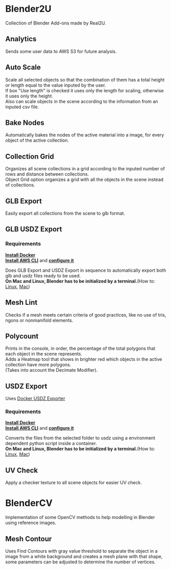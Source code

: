 # Blender2U

Collection of Blender Add-ons made by Real2U.

## Analytics
Sends some user data to AWS S3 for future analysis.

## Auto Scale  
Scale all selected objects so that the combination of them has a total height or 
length equal to the value inputed by the user.  
If box "Use length" is checked it uses only the length for scaling, 
otherwise it uses only the height.  
Also can scale objects in the scene according to the information from an inputed csv file.  

## Bake Nodes  
Automatically bakes the nodes of the active material into a image, for every object of the active collection.

## Collection Grid  
Organizes all scene collections in a grid according to the inputed number of rows and distance between collections.  
Object Grid option organizes a grid with all the objects in the scene instead of collections.  

## GLB Export  
Easily export all collections from the scene to glb format.  

## GLB USDZ Export  
### Requirements
[**Install Docker**](https://docs.docker.com/docker-for-windows/install/)  
[**Install AWS CLI**](https://docs.aws.amazon.com/pt_br/cli/latest/userguide/install-windows.html)
and [**configure it**](https://docs.aws.amazon.com/pt_br/cli/latest/userguide/cli-chap-configure.html)    

Does GLB Export and USDZ Export in sequence to automatically export both glb and usdz files ready to be used.  
**On Mac and Linux, Blender has to be initialized by a terminal.**(How to:
[Linux](https://docs.blender.org/manual/en/latest/advanced/command_line/launch/linux.html),
[Mac](https://docs.blender.org/manual/en/latest/advanced/command_line/launch/macos.html))  

## Mesh Lint  
Checks if a mesh meets certain criteria of good practices, like no use of tris, ngons or nonmanifold elements.  

## Polycount  
Prints in the console, in order, the percentage of the total polygons that each object in the scene represents.  
Adds a Heatmap tool that shows in brighter red which objects in the active collection have more polygons.  
(Takes into account the Decimate Modifier).  

## USDZ Export  
Uses [Docker USDZ Exporter](https://gitlab.com/real2u/usdz-exporter)  
### Requirements
[**Install Docker**](https://docs.docker.com/docker-for-windows/install/)  
[**Install AWS CLI**](https://docs.aws.amazon.com/pt_br/cli/latest/userguide/install-windows.html)
and [**configure it**](https://docs.aws.amazon.com/pt_br/cli/latest/userguide/cli-chap-configure.html)    

Converts the files from the selected folder to usdz using a environment dependent python script inside a container.  
**On Mac and Linux, Blender has to be initialized by a terminal.**(How to:
[Linux](https://docs.blender.org/manual/en/latest/advanced/command_line/launch/linux.html),
[Mac](https://docs.blender.org/manual/en/latest/advanced/command_line/launch/macos.html))  

## UV Check  
Apply a checker texture to all scene objects for easier UV check.  

# BlenderCV

Implementation of some OpenCV methods to help modelling in Blender using reference images.

## Mesh Contour

Uses Find Contours with gray value threshold to separate the object in a image from a white background and creates a 
mesh plane with that shape, some parameters can be adjusted to determine the number of vertices.
